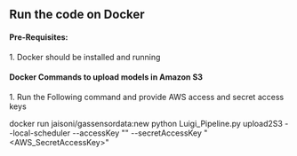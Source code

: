 <h2>Run the code on Docker</h2>
<h4>Pre-Requisites:</h4>
1. Docker should be installed and running

<h4> Docker Commands to upload models in Amazon S3</h4>
1. Run the Following command and provide AWS access and secret access keys
 
docker run jaisoni/gassensordata:new python Luigi_Pipeline.py upload2S3 --local-scheduler --accessKey "<AWSAccessKey>" --secretAccessKey "<AWS_SecretAccessKey>"
